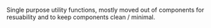 Single purpose utility functions, mostly moved out of components for resuability and to keep components clean / minimal.
